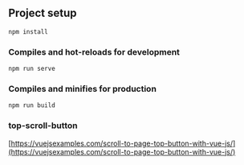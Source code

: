 ## Project setup
```
npm install
```

### Compiles and hot-reloads for development
```
npm run serve
```

### Compiles and minifies for production
```
npm run build
```

### top-scroll-button

[https://vuejsexamples.com/scroll-to-page-top-button-with-vue-js/](https://vuejsexamples.com/scroll-to-page-top-button-with-vue-js/)
